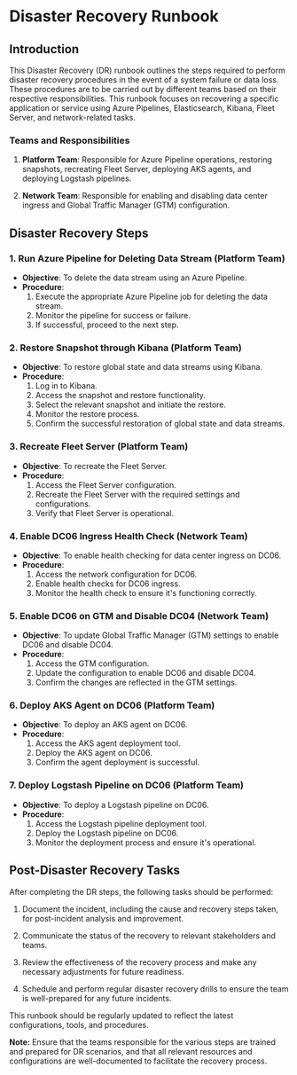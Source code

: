 # Disaster Recovery Runbook

## Introduction
This Disaster Recovery (DR) runbook outlines the steps required to perform disaster recovery procedures in the event of a system failure or data loss. These procedures are to be carried out by different teams based on their respective responsibilities. This runbook focuses on recovering a specific application or service using Azure Pipelines, Elasticsearch, Kibana, Fleet Server, and network-related tasks.

### Teams and Responsibilities
1. **Platform Team**: Responsible for Azure Pipeline operations, restoring snapshots, recreating Fleet Server, deploying AKS agents, and deploying Logstash pipelines.

2. **Network Team**: Responsible for enabling and disabling data center ingress and Global Traffic Manager (GTM) configuration.

## Disaster Recovery Steps

### 1. Run Azure Pipeline for Deleting Data Stream (Platform Team)
   - **Objective**: To delete the data stream using an Azure Pipeline.
   - **Procedure**:
     1. Execute the appropriate Azure Pipeline job for deleting the data stream.
     2. Monitor the pipeline for success or failure.
     3. If successful, proceed to the next step.

### 2. Restore Snapshot through Kibana (Platform Team)
   - **Objective**: To restore global state and data streams using Kibana.
   - **Procedure**:
     1. Log in to Kibana.
     2. Access the snapshot and restore functionality.
     3. Select the relevant snapshot and initiate the restore.
     4. Monitor the restore process.
     5. Confirm the successful restoration of global state and data streams.

### 3. Recreate Fleet Server (Platform Team)
   - **Objective**: To recreate the Fleet Server.
   - **Procedure**:
     1. Access the Fleet Server configuration.
     2. Recreate the Fleet Server with the required settings and configurations.
     3. Verify that Fleet Server is operational.

### 4. Enable DC06 Ingress Health Check (Network Team)
   - **Objective**: To enable health checking for data center ingress on DC06.
   - **Procedure**:
     1. Access the network configuration for DC06.
     2. Enable health checks for DC06 ingress.
     3. Monitor the health check to ensure it's functioning correctly.

### 5. Enable DC06 on GTM and Disable DC04 (Network Team)
   - **Objective**: To update Global Traffic Manager (GTM) settings to enable DC06 and disable DC04.
   - **Procedure**:
     1. Access the GTM configuration.
     2. Update the configuration to enable DC06 and disable DC04.
     3. Confirm the changes are reflected in the GTM settings.

### 6. Deploy AKS Agent on DC06 (Platform Team)
   - **Objective**: To deploy an AKS agent on DC06.
   - **Procedure**:
     1. Access the AKS agent deployment tool.
     2. Deploy the AKS agent on DC06.
     3. Confirm the agent deployment is successful.

### 7. Deploy Logstash Pipeline on DC06 (Platform Team)
   - **Objective**: To deploy a Logstash pipeline on DC06.
   - **Procedure**:
     1. Access the Logstash pipeline deployment tool.
     2. Deploy the Logstash pipeline on DC06.
     3. Monitor the deployment process and ensure it's operational.

## Post-Disaster Recovery Tasks
After completing the DR steps, the following tasks should be performed:

1. Document the incident, including the cause and recovery steps taken, for post-incident analysis and improvement.

2. Communicate the status of the recovery to relevant stakeholders and teams.

3. Review the effectiveness of the recovery process and make any necessary adjustments for future readiness.

4. Schedule and perform regular disaster recovery drills to ensure the team is well-prepared for any future incidents.

This runbook should be regularly updated to reflect the latest configurations, tools, and procedures.

**Note:** Ensure that the teams responsible for the various steps are trained and prepared for DR scenarios, and that all relevant resources and configurations are well-documented to facilitate the recovery process.
